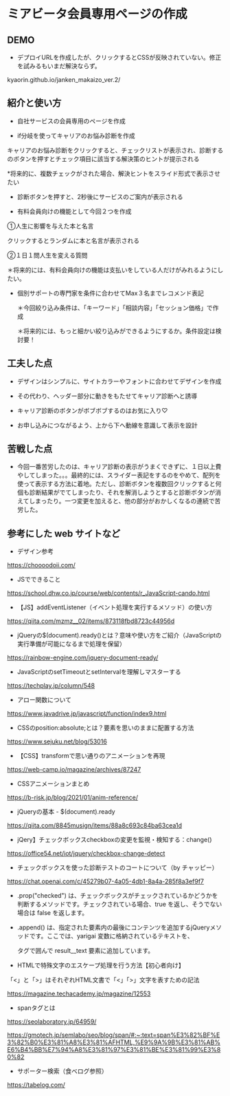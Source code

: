 # ミアビータ会員専用ページの作成

## DEMO

  - デプロイURLを作成したが、クリックするとCSSが反映されていない。修正を試みるもいまだ解決ならず。

  kyaorin.github.io/janken_makaizo_ver.2/
  


## 紹介と使い方

  - 自社サービスの会員専用のページを作成

  - if分岐を使ってキャリアのお悩み診断を作成
  
  キャリアのお悩み診断をクリックすると、チェックリストが表示され、診断するのボタンを押すとチェック項目に該当する解決策のヒントが提示される

  *将来的に、複数チェックがされた場合、解決ヒントをスライド形式で表示させたい
  
  - 診断ボタンを押すと、2秒後にサービスのご案内が表示される

  - 有料会員向けの機能として今回２つを作成
  
  ①人生に影響を与えた本と名言
  
  クリックするとランダムに本と名言が表示される
  
  ②１日１問人生を変える質問

＊将来的には、有料会員向けの機能は支払いをしている人だけがみれるようにしたい。

- 個別サポートの専門家を条件に合わせてMax３名までレコメンド表記

  ＊今回絞り込み条件は、「キーワード」「相談内容」「セッション価格」で作成

  ＊将来的には、もっと細かい絞り込みができるようにするか。条件設定は検討要！


## 工夫した点

  - デザインはシンプルに、サイトカラーやフォントに合わせてデザインを作成
  
  - その代わり、ヘッダー部分に動きをもたせてキャリア診断へと誘導

  - キャリア診断のボタンがボブボブするのはお気に入り♡

  - お申し込みにつながるよう、上から下へ動線を意識して表示を設計



## 苦戦した点

  - 今回一番苦労したのは、キャリア診断の表示がうまくできずに、１日以上費やしてしまった。。。最終的には、スライダー表記をするのをやめて、配列を使って表示する方法に着地。ただし、診断ボタンを複数回クリックすると何個も診断結果がでてしまったり、それを解消しようとすると診断ボタンが消えてしまったり。一つ変更を加えると、他の部分がおかしくなるの連続で苦労した。

## 参考にした web サイトなど

  - デザイン参考

  https://choooodoii.com/

  - JSでできること
  
  https://school.dhw.co.jp/course/web/contents/r_JavaScript-cando.html


  - 【JS】addEventListener（イベント処理を実行するメソッド）の使い方
  
  https://qiita.com/mzmz__02/items/873118fbd8723c44956d

  - jQueryの$(document).ready()とは？意味や使い方をご紹介（JavaScriptの実行準備が可能になるまで処理を保留）
  
  https://rainbow-engine.com/jquery-document-ready/

  - JavaScriptのsetTimeoutとsetIntervalを理解しマスターする
  
  https://techplay.jp/column/548

  - アロー関数について
  
  https://www.javadrive.jp/javascript/function/index9.html

- CSSのposition:absolute;とは？要素を思いのままに配置する方法

https://www.sejuku.net/blog/53016

- 【CSS】transformで思い通りのアニメーションを再現

https://web-camp.io/magazine/archives/87247

- CSSアニメーションまとめ

https://b-risk.jp/blog/2021/01/anim-reference/

- jQueryの基本 - $(document).ready

https://qiita.com/8845musign/items/88a8c693c84ba63cea1d

- jQery】チェックボックスcheckboxの変更を監視・検知する：change()

https://office54.net/iot/jquery/checkbox-change-detect

- チェックボックスを使った診断テストのコートについて（by チャッピー）

https://chat.openai.com/c/45279b07-4a05-4db1-8a4a-285f8a3ef9f7

- .prop("checked") は、チェックボックスがチェックされているかどうかを判断するメソッドです。チェックされている場合、true を返し、そうでない場合は false を返します。

- .append() は、指定された要素内の最後にコンテンツを追加するjQueryメソッドです。ここでは、yarigai 変数に格納されているテキストを、<p> タグで囲んで result__text 要素に追加しています。

- HTMLで特殊文字のエスケープ処理を行う方法【初心者向け】

「&lt;」と「&gt;」はそれぞれHTML文書で「<」「>」文字を表すための記法

https://magazine.techacademy.jp/magazine/12553

- spanタグとは

https://seolaboratory.jp/64959/

https://gmotech.jp/semlabo/seo/blog/span/#:~:text=span%E3%82%BF%E3%82%B0%E3%81%A8%E3%81%AFHTML,%E9%9A%9B%E3%81%AB%E6%B4%BB%E7%94%A8%E3%81%97%E3%81%BE%E3%81%99%E3%80%82

- サポーター検索（食べログ参照）

https://tabelog.com/